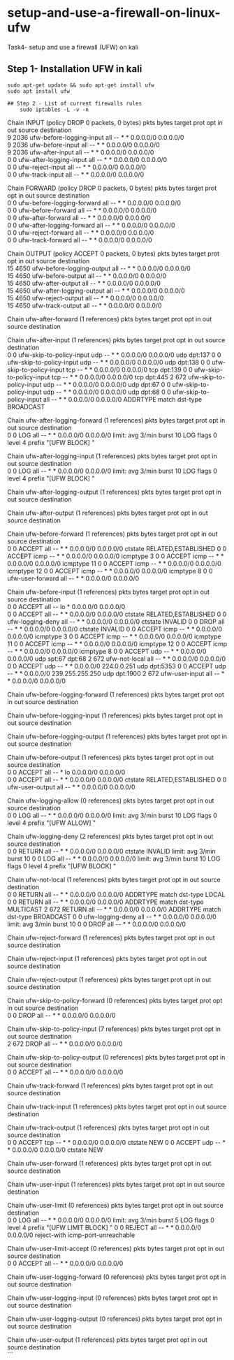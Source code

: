 # setup-and-use-a-firewall-on-linux-ufw
Task4- setup and use a firewall (UFW) on kali 
## Step 1- Installation UFW in kali 

```
sudo apt-get update && sudo apt-get install ufw
sudo apt install ufw

## Step 2 - List of current firewalls rules
    sudo iptables -L -v -n
```
Chain INPUT (policy DROP 0 packets, 0 bytes)
 pkts bytes target     prot opt in     out     source               destination         
    9  2036 ufw-before-logging-input  all  --  *      *       0.0.0.0/0            0.0.0.0/0           
    9  2036 ufw-before-input  all  --  *      *       0.0.0.0/0            0.0.0.0/0           
    9  2036 ufw-after-input  all  --  *      *       0.0.0.0/0            0.0.0.0/0           
    0     0 ufw-after-logging-input  all  --  *      *       0.0.0.0/0            0.0.0.0/0           
    0     0 ufw-reject-input  all  --  *      *       0.0.0.0/0            0.0.0.0/0           
    0     0 ufw-track-input  all  --  *      *       0.0.0.0/0            0.0.0.0/0           

Chain FORWARD (policy DROP 0 packets, 0 bytes)
 pkts bytes target     prot opt in     out     source               destination         
    0     0 ufw-before-logging-forward  all  --  *      *       0.0.0.0/0            0.0.0.0/0           
    0     0 ufw-before-forward  all  --  *      *       0.0.0.0/0            0.0.0.0/0           
    0     0 ufw-after-forward  all  --  *      *       0.0.0.0/0            0.0.0.0/0           
    0     0 ufw-after-logging-forward  all  --  *      *       0.0.0.0/0            0.0.0.0/0           
    0     0 ufw-reject-forward  all  --  *      *       0.0.0.0/0            0.0.0.0/0           
    0     0 ufw-track-forward  all  --  *      *       0.0.0.0/0            0.0.0.0/0           

Chain OUTPUT (policy ACCEPT 0 packets, 0 bytes)
 pkts bytes target     prot opt in     out     source               destination         
   15  4650 ufw-before-logging-output  all  --  *      *       0.0.0.0/0            0.0.0.0/0           
   15  4650 ufw-before-output  all  --  *      *       0.0.0.0/0            0.0.0.0/0           
   15  4650 ufw-after-output  all  --  *      *       0.0.0.0/0            0.0.0.0/0           
   15  4650 ufw-after-logging-output  all  --  *      *       0.0.0.0/0            0.0.0.0/0           
   15  4650 ufw-reject-output  all  --  *      *       0.0.0.0/0            0.0.0.0/0           
   15  4650 ufw-track-output  all  --  *      *       0.0.0.0/0            0.0.0.0/0           

Chain ufw-after-forward (1 references)
 pkts bytes target     prot opt in     out     source               destination         

Chain ufw-after-input (1 references)
 pkts bytes target     prot opt in     out     source               destination         
    0     0 ufw-skip-to-policy-input  udp  --  *      *       0.0.0.0/0            0.0.0.0/0            udp dpt:137
    0     0 ufw-skip-to-policy-input  udp  --  *      *       0.0.0.0/0            0.0.0.0/0            udp dpt:138
    0     0 ufw-skip-to-policy-input  tcp  --  *      *       0.0.0.0/0            0.0.0.0/0            tcp dpt:139
    0     0 ufw-skip-to-policy-input  tcp  --  *      *       0.0.0.0/0            0.0.0.0/0            tcp dpt:445
    2   672 ufw-skip-to-policy-input  udp  --  *      *       0.0.0.0/0            0.0.0.0/0            udp dpt:67
    0     0 ufw-skip-to-policy-input  udp  --  *      *       0.0.0.0/0            0.0.0.0/0            udp dpt:68
    0     0 ufw-skip-to-policy-input  all  --  *      *       0.0.0.0/0            0.0.0.0/0            ADDRTYPE match dst-type BROADCAST

Chain ufw-after-logging-forward (1 references)
 pkts bytes target     prot opt in     out     source               destination         
    0     0 LOG        all  --  *      *       0.0.0.0/0            0.0.0.0/0            limit: avg 3/min burst 10 LOG flags 0 level 4 prefix "[UFW BLOCK] "

Chain ufw-after-logging-input (1 references)
 pkts bytes target     prot opt in     out     source               destination         
    0     0 LOG        all  --  *      *       0.0.0.0/0            0.0.0.0/0            limit: avg 3/min burst 10 LOG flags 0 level 4 prefix "[UFW BLOCK] "

Chain ufw-after-logging-output (1 references)
 pkts bytes target     prot opt in     out     source               destination         

Chain ufw-after-output (1 references)
 pkts bytes target     prot opt in     out     source               destination         

Chain ufw-before-forward (1 references)
 pkts bytes target     prot opt in     out     source               destination         
    0     0 ACCEPT     all  --  *      *       0.0.0.0/0            0.0.0.0/0            ctstate RELATED,ESTABLISHED
    0     0 ACCEPT     icmp --  *      *       0.0.0.0/0            0.0.0.0/0            icmptype 3
    0     0 ACCEPT     icmp --  *      *       0.0.0.0/0            0.0.0.0/0            icmptype 11
    0     0 ACCEPT     icmp --  *      *       0.0.0.0/0            0.0.0.0/0            icmptype 12
    0     0 ACCEPT     icmp --  *      *       0.0.0.0/0            0.0.0.0/0            icmptype 8
    0     0 ufw-user-forward  all  --  *      *       0.0.0.0/0            0.0.0.0/0           

Chain ufw-before-input (1 references)
 pkts bytes target     prot opt in     out     source               destination         
    0     0 ACCEPT     all  --  lo     *       0.0.0.0/0            0.0.0.0/0           
    0     0 ACCEPT     all  --  *      *       0.0.0.0/0            0.0.0.0/0            ctstate RELATED,ESTABLISHED
    0     0 ufw-logging-deny  all  --  *      *       0.0.0.0/0            0.0.0.0/0            ctstate INVALID
    0     0 DROP       all  --  *      *       0.0.0.0/0            0.0.0.0/0            ctstate INVALID
    0     0 ACCEPT     icmp --  *      *       0.0.0.0/0            0.0.0.0/0            icmptype 3
    0     0 ACCEPT     icmp --  *      *       0.0.0.0/0            0.0.0.0/0            icmptype 11
    0     0 ACCEPT     icmp --  *      *       0.0.0.0/0            0.0.0.0/0            icmptype 12
    0     0 ACCEPT     icmp --  *      *       0.0.0.0/0            0.0.0.0/0            icmptype 8
    0     0 ACCEPT     udp  --  *      *       0.0.0.0/0            0.0.0.0/0            udp spt:67 dpt:68
    2   672 ufw-not-local  all  --  *      *       0.0.0.0/0            0.0.0.0/0           
    0     0 ACCEPT     udp  --  *      *       0.0.0.0/0            224.0.0.251          udp dpt:5353
    0     0 ACCEPT     udp  --  *      *       0.0.0.0/0            239.255.255.250      udp dpt:1900
    2   672 ufw-user-input  all  --  *      *       0.0.0.0/0            0.0.0.0/0           

Chain ufw-before-logging-forward (1 references)
 pkts bytes target     prot opt in     out     source               destination         

Chain ufw-before-logging-input (1 references)
 pkts bytes target     prot opt in     out     source               destination         

Chain ufw-before-logging-output (1 references)
 pkts bytes target     prot opt in     out     source               destination         

Chain ufw-before-output (1 references)
 pkts bytes target     prot opt in     out     source               destination         
    0     0 ACCEPT     all  --  *      lo      0.0.0.0/0            0.0.0.0/0           
    0     0 ACCEPT     all  --  *      *       0.0.0.0/0            0.0.0.0/0            ctstate RELATED,ESTABLISHED
    0     0 ufw-user-output  all  --  *      *       0.0.0.0/0            0.0.0.0/0           

Chain ufw-logging-allow (0 references)
 pkts bytes target     prot opt in     out     source               destination         
    0     0 LOG        all  --  *      *       0.0.0.0/0            0.0.0.0/0            limit: avg 3/min burst 10 LOG flags 0 level 4 prefix "[UFW ALLOW] "

Chain ufw-logging-deny (2 references)
 pkts bytes target     prot opt in     out     source               destination         
    0     0 RETURN     all  --  *      *       0.0.0.0/0            0.0.0.0/0            ctstate INVALID limit: avg 3/min burst 10
    0     0 LOG        all  --  *      *       0.0.0.0/0            0.0.0.0/0            limit: avg 3/min burst 10 LOG flags 0 level 4 prefix "[UFW BLOCK] "

Chain ufw-not-local (1 references)
 pkts bytes target     prot opt in     out     source               destination         
    0     0 RETURN     all  --  *      *       0.0.0.0/0            0.0.0.0/0            ADDRTYPE match dst-type LOCAL
    0     0 RETURN     all  --  *      *       0.0.0.0/0            0.0.0.0/0            ADDRTYPE match dst-type MULTICAST
    2   672 RETURN     all  --  *      *       0.0.0.0/0            0.0.0.0/0            ADDRTYPE match dst-type BROADCAST
    0     0 ufw-logging-deny  all  --  *      *       0.0.0.0/0            0.0.0.0/0            limit: avg 3/min burst 10
    0     0 DROP       all  --  *      *       0.0.0.0/0            0.0.0.0/0           

Chain ufw-reject-forward (1 references)
 pkts bytes target     prot opt in     out     source               destination         

Chain ufw-reject-input (1 references)
 pkts bytes target     prot opt in     out     source               destination         

Chain ufw-reject-output (1 references)
 pkts bytes target     prot opt in     out     source               destination         

Chain ufw-skip-to-policy-forward (0 references)
 pkts bytes target     prot opt in     out     source               destination         
    0     0 DROP       all  --  *      *       0.0.0.0/0            0.0.0.0/0           

Chain ufw-skip-to-policy-input (7 references)
 pkts bytes target     prot opt in     out     source               destination         
    2   672 DROP       all  --  *      *       0.0.0.0/0            0.0.0.0/0           

Chain ufw-skip-to-policy-output (0 references)
 pkts bytes target     prot opt in     out     source               destination         
    0     0 ACCEPT     all  --  *      *       0.0.0.0/0            0.0.0.0/0           

Chain ufw-track-forward (1 references)
 pkts bytes target     prot opt in     out     source               destination         

Chain ufw-track-input (1 references)
 pkts bytes target     prot opt in     out     source               destination         

Chain ufw-track-output (1 references)
 pkts bytes target     prot opt in     out     source               destination         
    0     0 ACCEPT     tcp  --  *      *       0.0.0.0/0            0.0.0.0/0            ctstate NEW
    0     0 ACCEPT     udp  --  *      *       0.0.0.0/0            0.0.0.0/0            ctstate NEW

Chain ufw-user-forward (1 references)
 pkts bytes target     prot opt in     out     source               destination         

Chain ufw-user-input (1 references)
 pkts bytes target     prot opt in     out     source               destination         

Chain ufw-user-limit (0 references)
 pkts bytes target     prot opt in     out     source               destination         
    0     0 LOG        all  --  *      *       0.0.0.0/0            0.0.0.0/0            limit: avg 3/min burst 5 LOG flags 0 level 4 prefix "[UFW LIMIT BLOCK] "
    0     0 REJECT     all  --  *      *       0.0.0.0/0            0.0.0.0/0            reject-with icmp-port-unreachable

Chain ufw-user-limit-accept (0 references)
 pkts bytes target     prot opt in     out     source               destination         
    0     0 ACCEPT     all  --  *      *       0.0.0.0/0            0.0.0.0/0           

Chain ufw-user-logging-forward (0 references)
 pkts bytes target     prot opt in     out     source               destination         

Chain ufw-user-logging-input (0 references)
 pkts bytes target     prot opt in     out     source               destination         

Chain ufw-user-logging-output (0 references)
 pkts bytes target     prot opt in     out     source               destination         

Chain ufw-user-output (1 references)
 pkts bytes target     prot opt in     out     source               destination         
             ```
             
